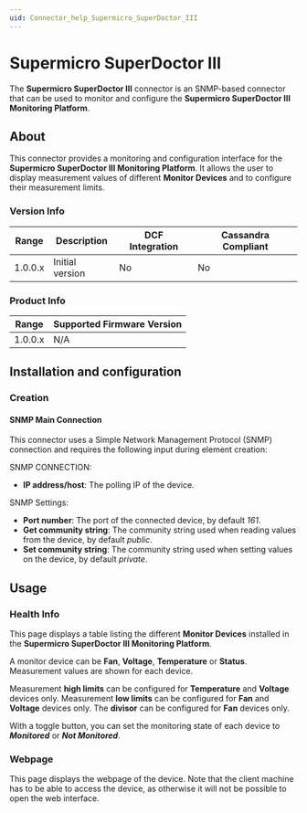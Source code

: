 ```yaml
---
uid: Connector_help_Supermicro_SuperDoctor_III
---
```


# Supermicro SuperDoctor III

The **Supermicro SuperDoctor III** connector is an SNMP-based connector that can be used to monitor and configure the **Supermicro SuperDoctor III Monitoring Platform**.

## About

This connector provides a monitoring and configuration interface for the **Supermicro SuperDoctor III Monitoring Platform**. It allows the user to display measurement values of different **Monitor Devices** and to configure their measurement limits.

### Version Info

| **Range** | **Description** | **DCF Integration** | **Cassandra Compliant** |
|------------------|-----------------|---------------------|-------------------------|
| 1.0.0.x          | Initial version | No                  | No                      |

### Product Info

| Range | Supported Firmware Version |
|------------------|-----------------------------|
| 1.0.0.x          | N/A                         |

## Installation and configuration

### Creation

#### SNMP Main Connection

This connector uses a Simple Network Management Protocol (SNMP) connection and requires the following input during element creation:

SNMP CONNECTION:

- **IP address/host**: The polling IP of the device.

SNMP Settings:

- **Port number**: The port of the connected device, by default *161*.
- **Get community string**: The community string used when reading values from the device, by default *public*.
- **Set community string**: The community string used when setting values on the device, by default *private*.

## Usage

### Health Info

This page displays a table listing the different **Monitor Devices** installed in the **Supermicro SuperDoctor III Monitoring Platform**.

A monitor device can be **Fan**, **Voltage**, **Temperature** or **Status**. Measurement values are shown for each device.

Measurement **high limits** can be configured for **Temperature** and **Voltage** devices only. Measurement **low limits** can be configured for **Fan** and **Voltage** devices only. The **divisor** can be configured for **Fan** devices only.

With a toggle button, you can set the monitoring state of each device to ***Monitored*** or ***Not Monitored***.

### Webpage

This page displays the webpage of the device. Note that the client machine has to be able to access the device, as otherwise it will not be possible to open the web interface.
